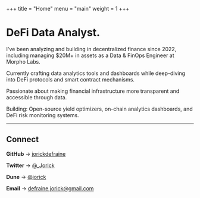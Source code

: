 +++
title = "Home"
menu = "main"
weight = 1
+++

# DeFi Data Analyst.

I've been analyzing and building in decentralized finance since 2022, including managing $20M+ in assets as a Data & FinOps Engineer at Morpho Labs.

Currently crafting data analytics tools and dashboards while deep-diving into DeFi protocols and smart contract mechanisms. 

Passionate about making financial infrastructure more transparent and accessible through data.

Building: Open-source yield optimizers, on-chain analytics dashboards, and DeFi risk monitoring systems.

---
## Connect

**GitHub** → [jorickdefraine](https://github.com/jorickdefraine)

**Twitter** → [@_Jorick](https://x.com/_Jorick)  

**Dune** → [@jorick](https://dune.com/jorick)

**Email** → defraine.jorick@gmail.com
